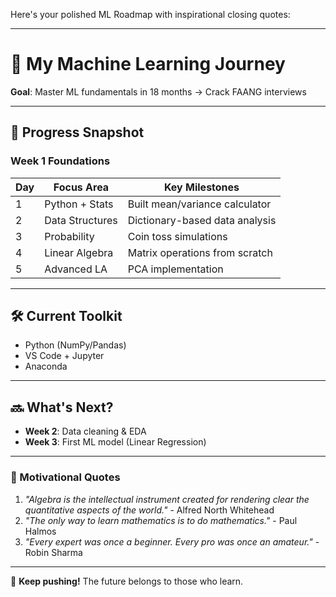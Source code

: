 Here's your polished ML Roadmap with inspirational closing quotes:

---
# 🚀 My Machine Learning Journey  

**Goal**: Master ML fundamentals in 18 months → Crack FAANG interviews  

---

## 📅 Progress Snapshot  

### **Week 1 Foundations**  
| Day | Focus Area          | Key Milestones                     |  
|-----|---------------------|------------------------------------|  
| 1   | Python + Stats      | Built mean/variance calculator     |  
| 2   | Data Structures     | Dictionary-based data analysis     |  
| 3   | Probability         | Coin toss simulations              |  
| 4   | Linear Algebra      | Matrix operations from scratch     |  
| 5   | Advanced LA         | PCA implementation                 |  

---

## 🛠️ Current Toolkit  
- Python (NumPy/Pandas)  
- VS Code + Jupyter  
- Anaconda  

---

## 🔜 What's Next?  
- **Week 2**: Data cleaning & EDA  
- **Week 3**: First ML model (Linear Regression)  

---

### 💬 Motivational Quotes  
1. *"Algebra is the intellectual instrument created for rendering clear the quantitative aspects of the world."* - Alfred North Whitehead  
2. *"The only way to learn mathematics is to do mathematics."* - Paul Halmos  
3. *"Every expert was once a beginner. Every pro was once an amateur."* - Robin Sharma  

---

🚀 **Keep pushing!** The future belongs to those who learn.  